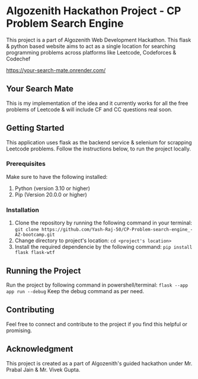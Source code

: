 # Algozenith Hackathon Project - CP Problem Search Engine
This project is a part of Algozenith Web Development Hackathon. This flask & python based website aims to act as a single location for searching programming problems across platforms like Leetcode, Codeforces & Codechef

https://your-search-mate.onrender.com/

## Your Search Mate
This is my implementation of the idea and it currently works for all the free problems of Leetcode & will include CF and CC questions real soon.

## Getting Started 
This application uses flask as the backend service & selenium for scrapping Leetcode problems. Follow the instructions below, to run the project locally.

### Prerequisites
Make sure to have the following installed:
1. Python (version 3.10 or higher)
2. Pip (Version 20.0.0 or higher)

### Installation
1. Clone the repository by running the following command in your terminal:
`git clone https://github.com/Yash-Raj-50/CP-Problem-search-engine_-AZ-bootcamp.git`
2. Change directory to project's location:
`cd <project's location>`
3. Install the required dependencie by the following command:
`pip install flask flask-wtf`

## Running the Project
Run the project by following command in powershell/terminal:
`flask --app app run --debug`
Keep the debug command as per need.

## Contributing
Feel free to connect and contribute to the project if you find this helpful or promising.

## Acknowledgment
This project is created as a part of Algozenith's guided hackathon under Mr. Prabal Jain & Mr. Vivek Gupta. 
